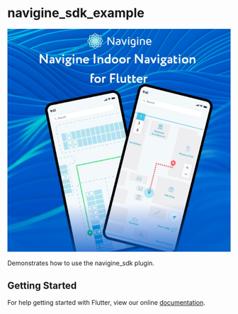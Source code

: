 # navigine_sdk_example

![Flutter_example](https://github.com/Navigine/Indoor-Navigation-Flutter-SDK-2.0/blob/main/img/flutter_img_2.png)

Demonstrates how to use the navigine_sdk plugin.

## Getting Started

For help getting started with Flutter, view our online
[documentation](https://flutter.io/).
